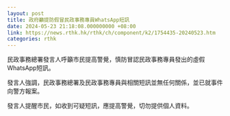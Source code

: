 ```yaml
---
layout: post
title: 政府籲提防假冒民政事務專員WhatsApp短訊
date: 2024-05-23 21:18:08.000000000 +08:00
link: https://news.rthk.hk/rthk/ch/component/k2/1754435-20240523.htm
categories: rthk
---
```


民政事務總署發言人呼籲市民提高警覺，慎防冒認民政事務專員發出的虛假WhatsApp短訊。

發言人強調，民政事務總署及民政事務專員與相關短訊並無任何關係，並已就事件向警方報案。

發言人提醒市民，如收到可疑短訊，應提高警覺，切勿提供個人資料。
